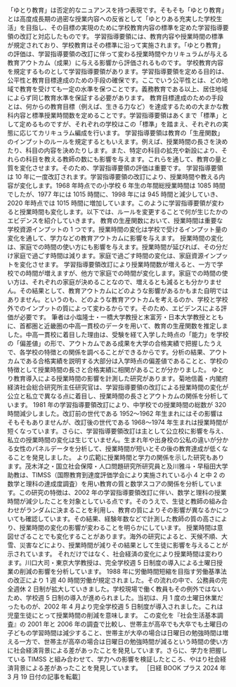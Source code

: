 ###

「ゆとり教育」は否定的なニュアンスを持つ表現です。そもそも「ゆとり教育」とは高度成長期の過密な授業内容への反省として「ゆとりある充実した学校生活」を目指し、その目標の実現のために学校教育内容の標準を定めた学習指導要領の改訂と対応したものです。
学習指導要領には、教育内容や授業時間の標準が規定されており、学校教育はその標準に沿って実施されます。「ゆとり教育」の評価は、学習指導要領の改訂に伴って変わる授業時間やカリキュラムが与える教育アウトカム（成果）に与える影響から評価されるものです。
学校教育内容を規定するものとして学習指導要領があります。学習指導要領を定める目的は、公平性と教育目標達成のための手段の確保です。ここでいう公平性とは、どの地域で教育を受けても一定の水準を保つことです。義務教育である以上、居住地域によらず同じ教育水準を保証する必要があります。
教育目標達成のための手段とは、何からの教育目標（例えば、生きる力など）を達成するための大まかな教科内容と標準授業時間数を定めることです。学習指導要領はあくまで「標準」として定めるものですが、それぞれの学校はこの「標準」を踏まえ、それぞれの実態に応じてカリキュラム編成を行います。
学習指導要領は教育の「生産関数」のインプットのルールを規定するともいえます。例えば、授業時間の長さを決めたり、科目の内容を決めたりします。また、特定の科目の拡充や新設により、それらの科目を教える教師の数にも影響を与えます。これらを通して、教育の量と質を変化させます。そのため、学習指導要領の評価は重要です。
学習指導要領は 10 年に一度改訂されます。学習指導要領の改訂により、授業時間や教える内容が変化します。1968 年時点での小学校 6 年生の年間総授業時間は 1085 時間でしたが、1977 年には 1015 時間に、1998 年には 945 時間と減少していき、2020 年時点では 1015 時間に増加しています。このように学習指導要領が変わると授業時間も変化します。以下では、ルールを変更することで何が生じたかのエビデンスを紹介していきます。
教育の生産関数において、授業時間は重要な学校資源インプットの 1 つです。授業時間の変化は学校で受けるインプット量の変化を通して、学力などの教育アウトカムに影響を与えます。
授業時間の変化は、家庭での時間の使い方にも影響を与えます。授業時間が延びれば、その分だけ家庭で過ごす時間は減ります。家庭で過ごす時間の変化は、家庭資源インプットを変化させます。
学習指導要領改訂により授業時間数が増えると、一方で学校での時間が増えますが、他方で家庭での時間が変化します。家庭での時間の使い方は、それぞれの家庭が決めることなので、増えるとも減るとも分かりません。その結果として、教育アウトカムにどのような影響があるかもまた自明ではありません。というのも、どのような教育アウトカムを考えるのか、学校と学校外でのインプットの質によって変わるからです。そのため、エビデンスによる評価が必要です。
筆者は小塩隆士・一橋大学教授と末富芳・日本大学教授とともに、首都圏と近畿圏の中高一貫校のデータを用いて、教育の生産関数を推定しました。中高一貫校に着目した理由は、受験を経て入学した時点の「能力」を学校の「偏差値」の形で、アウトカムである成果を大学の合格実績で把握したうえで、各学校の特徴との関係を調べることができるからです。分析の結果、アウトカムである合格実績を説明する大部分は入学時点の偏差値であることと、学校の特徴として授業時間の長さと合格実績に相関があることが分かりました。
ゆとり教育導入による授業時間の影響を計測した研究があります。菊地信義・内閣府経済社会総合研究所主任研究官は、学習指導要領の改訂による授業時間の変化が公立と私立で異なる点に着目し、授業時間の長さとアウトカムの関係を分析しています。
1981 年の学習指導要領改訂により、中学校での授業時間の総数が 320 時間減少しました。改訂前の世代である 1952〜1962 年生まれにはその影響はそもそもありませんが、改訂後の世代である 1968〜1974 年生まれは授業時間が短くなっています。さらに、学習指導要領改訂は主として公立校に影響を与え、私立の授業時間の変化は生じていません。生まれ年や出身校の公私の違いが分かる女性のパネルデータを分析して、授業時間が短いとその後の教育達成が低くなることを発見しました。
より広範に授業時間と学力の関係を示した研究もあります。茂木洋之・国立社会保障・人口問題研究所研究員と及川雅斗・早稲田大学助教は、TIMSS（国際教育到達度評価学会により実施されている小 4 と中 2 の数学と理科の達成度調査）を用い教育の質と数学スコアの関係を分析しています。この研究の特徴は、2002 年の学習指導要領改訂に伴い、数学と理科の授業時間が減少したことを対象としている点です。そのうえで、生徒と教師の組み合わせがランダムに決まることを利用し、教育の質によりその影響が異なるかについても確認しています。その結果、経験年数などで計測した教師の質の高さにより、授業時間の変化の影響が変わることを明らかにしています。
授業時間は意図せざることでも変化することがあります。海外の研究によると、天候不順、大雪、災害などにより、授業時間が減りその結果として生徒に影響を与えることが示されています。
それだけではなく、社会経済の変化により授業時間は変わります。川口大司・東京大学教授は、完全学校週 5 日制度の導入による土曜日授業の削減の影響を分析しています。
1988 年に労働時間短縮を目指す労働基準法の改正により 1 週 40 時間労働が規定されました。その流れの中で、公務員の完全週休 2 日制が拡大していきました。学校現場で働く教員もその例外ではないため、学校週 5 日制の導入が進められました。当初は、月 1 度の土曜日休業だったものが、2002 年 4 月より完全学校週 5 日制度が導入されました。これは児童生徒にとって授業時間の削減を意味します。
この変化を『社会生活基本調査』の 2001 年と 2006 年の調査で比較し、世帯主が高卒でも大卒でも土曜日の子どもの学習時間は減少すること、世帯主が大卒の場合は日曜日の勉強時間は増える一方で、世帯主が高卒の場合は日曜日の勉強時間が減るという時間の使い方に社会経済背景による差があったことを発見しています。さらに、学力を把握している TIMSS と組み合わせて、学力への影響を検証したところ、やはり社会経済背景による差があったことを発見しています。
［日経 BOOK プラス 2024 年 3 月 19 日付の記事を転載］
